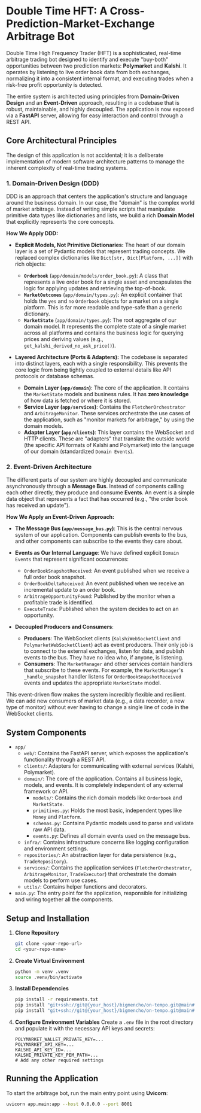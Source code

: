 # Double Time HFT: A Cross-Prediction-Market-Exchange Arbitrage Bot

Double Time High Frequency Trader (HFT) is a sophisticated, real-time arbitrage trading bot designed to identify and execute "buy-both" opportunities between two prediction markets: **Polymarket** and **Kalshi**. It operates by listening to live order book data from both exchanges, normalizing it into a consistent internal format, and executing trades when a risk-free profit opportunity is detected.

The entire system is architected using principles from **Domain-Driven Design** and an **Event-Driven** approach, resulting in a codebase that is robust, maintainable, and highly decoupled. The application is now exposed via a **FastAPI** server, allowing for easy interaction and control through a REST API.

## Core Architectural Principles

The design of this application is not accidental; it is a deliberate implementation of modern software architecture patterns to manage the inherent complexity of real-time trading systems.

### 1. Domain-Driven Design (DDD)

DDD is an approach that centers the application's structure and language around the business domain. In our case, the "domain" is the complex world of market arbitrage. Instead of writing simple scripts that manipulate primitive data types like dictionaries and lists, we build a rich **Domain Model** that explicitly represents the core concepts.

**How We Apply DDD:**

* **Explicit Models, Not Primitive Dictionaries:** The heart of our domain layer is a set of Pydantic models that represent trading concepts. We replaced complex dictionaries like `Dict[str, Dict[Platform, ...]]` with rich objects:
    * **`Orderbook`** (`app/domain/models/order_book.py`): A class that represents a live order book for a single asset and encapsulates the logic for applying updates and retrieving the top-of-book.
    * **`MarketOutcomes`** (`app/domain/types.py`): An explicit container that holds the `yes` and `no` `Orderbook` objects for a market on a single platform. This is far more readable and type-safe than a generic dictionary.
    * **`MarketState`** (`app/domain/types.py`): The root aggregate of our domain model. It represents the complete state of a single market across all platforms and contains the business logic for querying prices and deriving values (e.g., `get_kalshi_derived_no_ask_price()`).

* **Layered Architecture (Ports & Adapters):** The codebase is separated into distinct layers, each with a single responsibility. This prevents the core logic from being tightly coupled to external details like API protocols or database schemas.
    * **Domain Layer (`app/domain`)**: The core of the application. It contains the `MarketState` models and business rules. It has **zero knowledge** of how data is fetched or where it is stored.
    * **Service Layer (`app/services`)**: Contains the `FletcherOrchestrator` and `ArbitrageMonitor`. These services orchestrate the use cases of the application, such as "monitor markets for arbitrage," by using the domain models.
    * **Adapter Layer (`app/clients`)**: This layer contains the WebSocket and HTTP clients. These are "adapters" that translate the outside world (the specific API formats of Kalshi and Polymarket) into the language of our domain (standardized `Domain Events`).

### 2. Event-Driven Architecture

The different parts of our system are highly decoupled and communicate asynchronously through a **Message Bus**. Instead of components calling each other directly, they produce and consume **Events**. An event is a simple data object that represents a fact that has occurred (e.g., "the order book has received an update").

**How We Apply an Event-Driven Approach:**

* **The Message Bus (`app/message_bus.py`)**: This is the central nervous system of our application. Components can publish events to the bus, and other components can subscribe to the events they care about.

* **Events as Our Internal Language**: We have defined explicit `Domain Events` that represent significant occurrences:
    * `OrderBookSnapshotReceived`: An event published when we receive a full order book snapshot.
    * `OrderBookDeltaReceived`: An event published when we receive an incremental update to an order book.
    * `ArbitrageOpportunityFound`: Published by the monitor when a profitable trade is identified.
    * `ExecuteTrade`: Published when the system decides to act on an opportunity.

* **Decoupled Producers and Consumers**:
    * **Producers**: The WebSocket clients (`KalshiWebSocketClient` and `PolymarketWebSocketClient`) act as event producers. Their only job is to connect to the external exchanges, listen for data, and publish events to the bus. They have no idea who, if anyone, is listening.
    * **Consumers**: The `MarketManager` and other services contain handlers that subscribe to these events. For example, the `MarketManager`'s `_handle_snapshot` handler listens for `OrderBookSnapshotReceived` events and updates the appropriate `MarketState` model.

This event-driven flow makes the system incredibly flexible and resilient. We can add new consumers of market data (e.g., a data recorder, a new type of monitor) without ever having to change a single line of code in the WebSocket clients.

## System Components

* `app/`
    * `web/`: Contains the FastAPI server, which exposes the application's functionality through a REST API.
    * `clients/`: Adapters for communicating with external services (Kalshi, Polymarket).
    * `domain/`: The core of the application. Contains all business logic, models, and events. It is completely independent of any external framework or API.
        * `models/`: Contains the rich domain models like `Orderbook` and `MarketState`.
        * `primitives.py`: Holds the most basic, independent types like `Money` and `Platform`.
        * `schemas.py`: Contains Pydantic models used to parse and validate raw API data.
        * `events.py`: Defines all domain events used on the message bus.
    * `infra/`: Contains infrastructure concerns like logging configuration and environment settings.
    * `repositories/`: An abstraction layer for data persistence (e.g., `TradeRepository`).
    * `services/`: Contains the application services (`FletcherOrchestrator`, `ArbitrageMonitor`, `TradeExecutor`) that orchestrate the domain models to perform use cases.
    * `utils/`: Contains helper functions and decorators.
* `main.py`: The entry point for the application, responsible for initializing and wiring together all the components.

## Setup and Installation

1.  **Clone Repository**
    ```bash
    git clone <your-repo-url>
    cd <your-repo-name>
    ```

2.  **Create Virtual Environment**
    ```bash
    python -m venv .venv
    source .venv/bin/activate
    ```

3.  **Install Dependencies**
    ```bash
    pip install -r requirements.txt
    pip install "git+ssh://git@{your_host}/bigmencho/on-tempo.git@main#egg=shared_infra&subdirectory=shared_libraries/shared_infrastructure_container"
    pip install "git+ssh://git@{your_host}/bigmencho/on-tempo.git@main#egg=shared_wallets&subdirectory=shared_libraries/shared_wallets_container"
    ```

4.  **Configure Environment Variables**
    Create a `.env` file in the root directory and populate it with the necessary API keys and secrets:
    ```env
    POLYMARKET_WALLET_PRIVATE_KEY=...
    POLYMARKET_API_KEY=...
    KALSHI_API_KEY_ID=...
    KALSHI_PRIVATE_KEY_PEM_PATH=...
    # Add any other required settings
    ```

## Running the Application

To start the arbitrage bot, run the main entry point using **Uvicorn**:

```bash
uvicorn app.main:app --host 0.0.0.0 --port 8001
